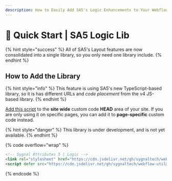 ```yaml
---
description: How to Easily Add SA5's Logic Enhancements to Your Webflow Site
---
```


# 🚀 Quick Start | SA5 Logic Lib

{% hint style="success" %}
All of SA5's Layout features are now consolidated into a single library, so you only need one library include.&#x20;
{% endhint %}

## How to Add the Library <a href="#step-1---add-the-library" id="step-1---add-the-library"></a>

{% hint style="info" %}
This feature is using SA5's new TypeScript-based library, so it is has different URLs and _code placement_ from the v4 JS-based library.&#x20;
{% endhint %}

[Add this script](../overview/how-to-add-custom-code.md) to the **site wide** custom code **HEAD** area of your site. If you are only using it on specific pages, you can add it to **page-specific** custom code instead.

{% hint style="danger" %}
This library is under development, and is not yet available.
{% endhint %}

{% code overflow="wrap" %}
```html
<!-- Sygnal Attributes 5 | Logic --> 
<link rel="stylesheet" href="https://cdn.jsdelivr.net/gh/sygnaltech/webflow-util@5.4.0/dist/css/webflow-logic.css"> 
<script defer src="https://cdn.jsdelivr.net/gh/sygnaltech/webflow-util@5.4.0/dist/nocode/webflow-logic.js"></script>
```
{% endcode %}













